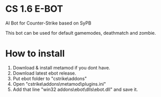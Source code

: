 # CS 1.6 E-BOT
AI Bot for Counter-Strike based on SyPB

This bot can be used for default gamemodes, deathmatch and zombie.

# How to install
1. Download & install metamod if you dont have.
2. Download latest ebot release.
3. Put ebot folder to "cstrike\addons"
4. Open "cstrike\addons\metamod\plugins.ini"
5. Add that line "win32 addons\ebot\dlls\ebot.dll" and save it.
